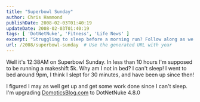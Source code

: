 ```yaml
---
title: "Superbowl Sunday"
author: Chris Hammond
publishDate: 2008-02-03T01:40:19
updateDate: 2008-02-03T01:40:19
tags: [ 'DotNetNuke', 'Fitness', 'Life News' ]
excerpt: "Struggling to sleep before a morning run? Follow along as we upgrade DomoticsBlog.com to DotNetNuke 4.8.0 in the wee hours on Superbowl Sunday."
url: /2008/superbowl-sunday  # Use the generated URL with year
---
```

<p>Well it's 12:38AM on Superbowl Sunday. In less than 10 hours I'm supposed to be running a makeshift 5k. Why am I not in bed? I can't sleep! I went to bed around 9pm, I think I slept for 30 minutes, and have been up since then!</p> <p>I figured I may as well get up and get some work done since I can't sleep. I'm upgrading <a href="https://www.domoticsblog.com">DomoticsBlog.com</a> to DotNetNuke 4.8.0</p>

